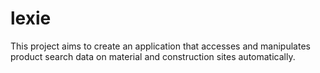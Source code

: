 # lexie
This project aims to create an application that accesses and manipulates product search data on material and construction sites automatically.
